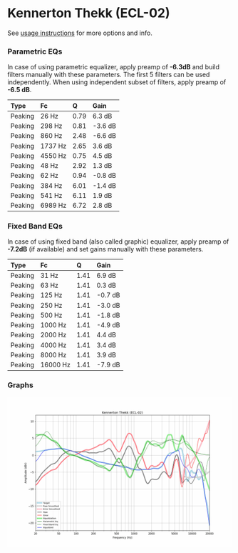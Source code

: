 # Kennerton Thekk (ECL-02)
See [usage instructions](https://github.com/jaakkopasanen/AutoEq#usage) for more options and info.

### Parametric EQs
In case of using parametric equalizer, apply preamp of **-6.3dB** and build filters manually
with these parameters. The first 5 filters can be used independently.
When using independent subset of filters, apply preamp of **-6.5 dB**.

| Type    | Fc      |    Q | Gain    |
|:--------|:--------|:-----|:--------|
| Peaking | 26 Hz   | 0.79 | 6.3 dB  |
| Peaking | 298 Hz  | 0.81 | -3.6 dB |
| Peaking | 860 Hz  | 2.48 | -6.6 dB |
| Peaking | 1737 Hz | 2.65 | 3.6 dB  |
| Peaking | 4550 Hz | 0.75 | 4.5 dB  |
| Peaking | 48 Hz   | 2.92 | 1.3 dB  |
| Peaking | 62 Hz   | 0.94 | -0.8 dB |
| Peaking | 384 Hz  | 6.01 | -1.4 dB |
| Peaking | 541 Hz  | 6.11 | 1.9 dB  |
| Peaking | 6989 Hz | 6.72 | 2.8 dB  |

### Fixed Band EQs
In case of using fixed band (also called graphic) equalizer, apply preamp of **-7.2dB**
(if available) and set gains manually with these parameters.

| Type    | Fc       |    Q | Gain    |
|:--------|:---------|:-----|:--------|
| Peaking | 31 Hz    | 1.41 | 6.9 dB  |
| Peaking | 63 Hz    | 1.41 | 0.3 dB  |
| Peaking | 125 Hz   | 1.41 | -0.7 dB |
| Peaking | 250 Hz   | 1.41 | -3.0 dB |
| Peaking | 500 Hz   | 1.41 | -1.8 dB |
| Peaking | 1000 Hz  | 1.41 | -4.9 dB |
| Peaking | 2000 Hz  | 1.41 | 4.4 dB  |
| Peaking | 4000 Hz  | 1.41 | 3.4 dB  |
| Peaking | 8000 Hz  | 1.41 | 3.9 dB  |
| Peaking | 16000 Hz | 1.41 | -7.9 dB |

### Graphs
![](./Kennerton%20Thekk%20(ECL-02).png)